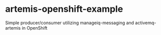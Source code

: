 # artemis-openshift-example
Simple producer/consumer utilizing manageiq-messaging and activemq-artemis in OpenShift
